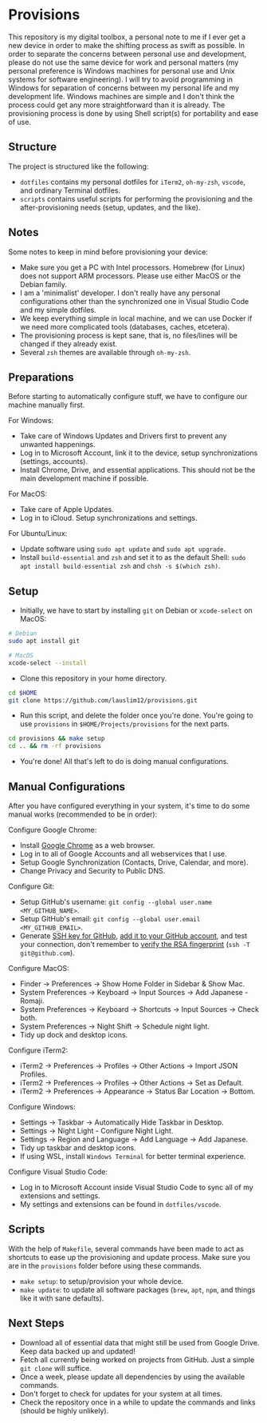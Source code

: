 # Provisions

This repository is my digital toolbox, a personal note to me if I ever get a new device in order to make the shifting process as swift as possible. In order to separate the concerns between personal use and development, please do not use the same device for work and personal matters (my personal preference is Windows machines for personal use and Unix systems for software engineering). I will try to avoid programming in Windows for separation of concerns between my personal life and my development life. Windows machines are simple and I don't think the process could get any more straightforward than it is already. The provisioning process is done by using Shell script(s) for portability and ease of use.

## Structure

The project is structured like the following:

- `dotfiles` contains my personal dotfiles for `iTerm2`, `oh-my-zsh`, `vscode`, and ordinary Terminal dotfiles.
- `scripts` contains useful scripts for performing the provisioning and the after-provisioning needs (setup, updates, and the like).

## Notes

Some notes to keep in mind before provisioning your device:

- Make sure you get a PC with Intel processors. Homebrew (for Linux) does not support ARM processors. Please use either MacOS or the Debian family.
- I am a 'minimalist' developer. I don't really have any personal configurations other than the synchronized one in Visual Studio Code and my simple dotfiles.
- We keep everything simple in local machine, and we can use Docker if we need more complicated tools (databases, caches, etcetera).
- The provisioning process is kept sane, that is, no files/lines will be changed if they already exist.
- Several `zsh` themes are available through `oh-my-zsh`.

## Preparations

Before starting to automatically configure stuff, we have to configure our machine manually first.

For Windows:

- Take care of Windows Updates and Drivers first to prevent any unwanted happenings.
- Log in to Microsoft Account, link it to the device, setup synchronizations (settings, accounts).
- Install Chrome, Drive, and essential applications. This should not be the main development machine if possible.

For MacOS:

- Take care of Apple Updates.
- Log in to iCloud. Setup synchronizations and settings.

For Ubuntu/Linux:

- Update software using `sudo apt update` and `sudo apt upgrade`.
- Install `build-essential` and `zsh` and set it to as the default Shell: `sudo apt install build-essential zsh` and `chsh -s $(which zsh)`.

## Setup

- Initially, we have to start by installing `git` on Debian or `xcode-select` on MacOS:

```bash
# Debian
sudo apt install git

# MacOS
xcode-select --install
```

- Clone this repository in your home directory.

```bash
cd $HOME
git clone https://github.com/lauslim12/provisions.git
```

- Run this script, and delete the folder once you're done. You're going to use `provisions` in `$HOME/Projects/provisions` for the next parts.

```bash
cd provisions && make setup
cd .. && rm -rf provisions
```

- You're done! All that's left to do is doing manual configurations.

## Manual Configurations

After you have configured everything in your system, it's time to do some manual works (recommended to be in order):

Configure Google Chrome:

- Install [Google Chrome](https://www.google.com/chrome/) as a web browser.
- Log in to all of Google Accounts and all webservices that I use.
- Setup Google Synchronization (Contacts, Drive, Calendar, and more).
- Change Privacy and Security to Public DNS.

Configure Git:

- Setup GitHub's username: `git config --global user.name <MY_GITHUB_NAME>`.
- Setup GitHub's email: `git config --global user.email <MY_GITHUB_EMAIL>`.
- Generate [SSH key for GitHub](https://docs.github.com/en/github/authenticating-to-github/connecting-to-github-with-ssh/generating-a-new-ssh-key-and-adding-it-to-the-ssh-agent), [add it to your GitHub account](https://docs.github.com/en/github/authenticating-to-github/connecting-to-github-with-ssh/adding-a-new-ssh-key-to-your-github-account), and test your connection, don't remember to [verify the RSA fingerprint](https://docs.github.com/en/github/authenticating-to-github/connecting-to-github-with-ssh/testing-your-ssh-connection) (`ssh -T git@github.com`).

Configure MacOS:

- Finder -> Preferences -> Show Home Folder in Sidebar & Show Mac.
- System Preferences -> Keyboard -> Input Sources -> Add Japanese - Romaji.
- System Preferences -> Keyboard -> Shortcuts -> Input Sources -> Check both.
- System Preferences -> Night Shift -> Schedule night light.
- Tidy up dock and desktop icons.

Configure iTerm2:

- iTerm2 -> Preferences -> Profiles -> Other Actions -> Import JSON Profiles.
- iTerm2 -> Preferences -> Profiles -> Other Actions -> Set as Default.
- iTerm2 -> Preferences -> Appearance -> Status Bar Location -> Bottom.

Configure Windows:

- Settings -> Taskbar -> Automatically Hide Taskbar in Desktop.
- Settings -> Night Light - Configure Night Light.
- Settings -> Region and Language -> Add Language -> Add Japanese.
- Tidy up taskbar and desktop icons.
- If using WSL, install `Windows Terminal` for better terminal experience.

Configure Visual Studio Code:

- Log in to Microsoft Account inside Visual Studio Code to sync all of my extensions and settings.
- My settings and extensions can be found in `dotfiles/vscode`.

## Scripts

With the help of `Makefile`, several commands have been made to act as shortcuts to ease up the provisioning and update process. Make sure you are in the `provisions` folder before using these commands.

- `make setup`: to setup/provision your whole device.
- `make update`: to update all software packages (`brew`, `apt`, `npm`, and things like it with sane defaults).

## Next Steps

- Download all of essential data that might still be used from Google Drive. Keep data backed up and updated!
- Fetch all currently being worked on projects from GitHub. Just a simple `git clone` will suffice.
- Once a week, please update all dependencies by using the available commands.
- Don't forget to check for updates for your system at all times.
- Check the repository once in a while to update the commands and links (should be highly unlikely).
